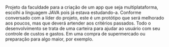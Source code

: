 Projeto da faculdade para a criação de um app que seja multiplataforma, escolhi a linguagem JAVA pois já estava estudando-a.
Conforme conversado com a líder do projeto, este é um protótipo que será melhorado aos poucos, mas que deverá artender aos critérios passados.
Todo o desenvolvimento se trata de uma carteira para ajudar ao usuário com seu controle de custos e gastos. Em uma compra de supermercado ou preparação para algo maior, por exemplo.
